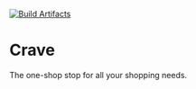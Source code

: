 [![Build Artifacts](https://github.com/Travja/Crave/actions/workflows/bulid.yml/badge.svg)](https://github.com/Travja/Crave/actions/workflows/bulid.yml)

# Crave

The one-shop stop for all your shopping needs.
